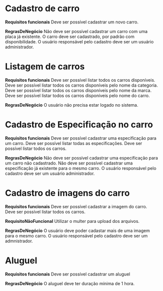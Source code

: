 # Cadastro de carro

**Requisitos funcionais**
Deve ser possível cadastrar um novo carro.

**RegrasDeNegócio**
Não deve ser possível cadastrar um carro com uma placa já existente.
O carro deve ser cadastrado, por padrão com disponibilidade.
O usuário responsável pelo cadastro deve ser um usuário administrador.  

# Listagem de carros

**Requisitos funcionais**
Deve ser possível listar todos os carros disponíveis.
Deve ser possível listar todos os carros disponíveis pelo nome da categoria.
Deve ser possível listar todos os carros disponíveis pelo nome da marca.
Deve ser possível listar todos os carros disponíveis pelo nome do carro.

**RegrasDeNegócio**
O usuário não precisa estar logado no sistema.

# Cadastro de Especificação no carro

**Requisitos funcionais**
Deve ser possível cadastrar uma especificação para um carro.
Deve ser possível listar todas as especificações.
Deve ser possível listar todos os carros.


**RegrasDeNegócio**
Não deve ser possível cadastrar uma especificação para um carro não cadastrado.
Não deve ser possível cadastrar uma especificação já existente para o mesmo carro.
O usuário responsável pelo cadastro deve ser um usuário administrador.

# Cadastro de imagens do carro

**Requisitos funcionais**
Deve ser possível cadastrar a imagem do carro.
Deve ser possível listar todos os carros.

**RequisitoNãoFuncional**
Utilizar o multer para upload dos arquivos.

**RegrasDeNegócio**
O usuário deve poder cadastar mais de uma imagem para o mesmo carro.
O usuário responsável pelo cadastro deve ser um admnistrador.

# Aluguel

**Requisitos funcionais**
Deve ser possível cadastrar um aluguel

**RegrasDeNegócio**
O aluguel deve ter duração mínima de 1 hora.